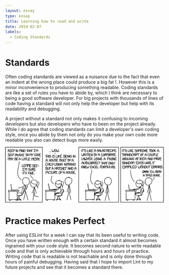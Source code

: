 ```yaml
---
layout: essay
type: essay
title: Learning how to read and write
date: 2019-02-07
labels:
  - Coding Standards
---
```



# Standards
Often coding standards are viewed as a nuisance due to the fact that even an indent at the wrong place could produce a big fat !. However this is a minor inconvenience to producing something readable. Coding standards are like a set of rules you have to abide by, which I think are necessary to being a good software developer. For big projects with thousands of lines of code having a standard will not only help the developer but help with its readability and debugging.

A project without a standard not only makes it confusing to incoming developers but also developers who have to been on the project already. While I do agree that coding standards can limit a developer's own coding style, once you abide by them not only do you make your own code more readable you also can detect bugs more easily. 

<img class="ui large centered floated image" src="../images/code_quality.png">

# Practice makes Perfect
After using ESLint for a week I can say that its been useful to writing code. Once you have written enough with a certain standard it almost becomes ingrained with your code style. It becomes second nature to write readable code and that is only achievable through hours and hours of practice. Writing code that is readable is not teachable and is only done through hours of painful debugging. Having said that I hope to import Lint to my future projects and see that it becomes a standard there.  
